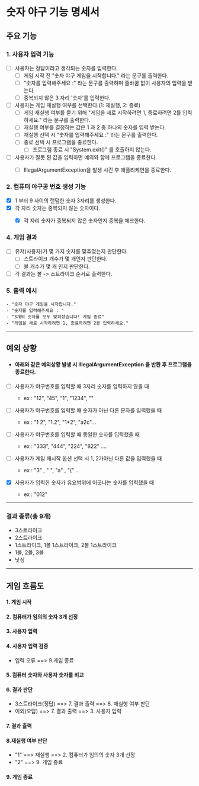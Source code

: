 # 숫자 야구 기능 명세서

## 주요 기능

### 1. 사용자 입력 기능
  - [ ] 사용자는 정답이라고 생각되는 숫자를 입력한다.
    - [ ] 게임 시작 전 "숫자 야구 게임을 시작합니다." 라는 문구를 출력한다.
    - [ ] "숫자를 입력해주세요 :" 라는 문구를 출력하며 줄바꿈 없이 사용자의 입력을 받는다.
    - [ ] 중복되지 않은 3 자리 '숫자'를 입력한다.
    
  - [ ] 사용자는 게임 재실행 여부를 선택한다.(1: 재실행, 2: 종료)
    - [ ] 게임 재실행 여부를 묻기 위해 "게임을 새로 시작하려면 1, 종료하려면 2를 입력하세요." 라는 문구를 출력한다.
    - [ ] 재실행 여부를 결정하는 값은 1 과 2 중 하나의 숫자를 입력 받는다.
    - [ ] 재실행 선택 시 "숫자를 입력해주세요 :" 라는 문구를 출력한다.
    - [ ] 종료 선택 시 프로그램을 종료한다.
      - [ ] 프로그램 종료 시 "System.exit()" 를 호출하지 않는다.
    
  - [ ] 사용자가 잘못 된 값을 입력하면 예외와 함께 프로그램을 종료한다.
    - [ ] IllegalArgumentException을 발생 시킨 후 애플리케연을 종료한다.
    
  
### 2. 컴퓨터 야구공 번호 생성 기능

- [x] 1 부터 9 사이의 랜덤한 숫자 3자리를 생성한다.
- [x] 각 자리 숫자는 중복되지 않는 숫자이다.
  - [x] 각 자리 숫자가 중복되지 않은 숫자인지 중복을 체크한다. 


### 4. 게임 결과

- [ ] 유저(사용자)가 몇 가지 숫자를 맞추었는지 판단한다.
  - [ ] 스트라이크 개수가 몇 개인지 판단한다.
  - [ ] 볼 개수가 몇 개 인지 판단한다.
- [ ] 각 결과는 볼 -> 스트라이크 순서로 출력한다.

### 5. 출력 예시
    - "숫자 야구 게임을 시작합니다."
    - "숫자를 입력해주세요 : "
    - "3개의 숫자를 모두 맞히셨습니다! 게임 종료"
    - "게임을 새로 시작하려면 1, 종료하려면 2를 입력하세요."

--- 

## 예외 상황

- #### 아래와 같은 예외상황 발생 시 IllegalArgumentException 을 반환 후 프로그램을 종료한다.
- [ ] 사용자가 야구번호를 입력할 때 3자리 숫자를 입력하지 않을 때
    - ex : "12", "45", "1", "1234", ""

- [ ] 사용자가 야구번호를 입력할 때 숫자가 아닌 다른 문자를 입력했을 때
    - ex : "1 2", "1.2", "1*2", "a2c"...

- [ ] 사용자가 야구번호를 입력할 때 동일한 숫자를 입력했을 때
    - ex : "333", "444", "224", "822" ....

- [ ] 사용자가 게임 재시작 옵션 선택 시 1, 2가아닌 다른 값을 입력했을 때
    - ex : "3" , " ", "a" , "(" ..

- [x] 사용자가 입력한 숫자가 유요범위에 어긋나는 숫자를 입력했을 때
  - ex : "012"

---

### 결과 종류(총 9개)

- 3스트라이크
- 2스트라이크
- 1스트라이크, 1볼 1스트라이크, 2볼 1스트라이크
- 1볼, 2볼, 3볼
- 낫싱

---

## 게임 흐름도

#### 1. 게임 시작

#### 2. 컴퓨터가 임의의 숫자 3개 선정

#### 3. 사용자 입력

#### 4. 사용자 입력 검증

- 입력 오류 ==> 9.게임 종료

#### 5. 컴퓨터 숫자와 사용자 숫자를 비교

#### 6. 결과 판단

- 3스트라이크(정답) ==> 7. 결과 출력 ==> 8. 재실행 여부 판단
- 이외(오답) ==> 7. 결과 출력 ==> 3. 사용자 입력

#### 7. 결과 출력

#### 8.재실행 여부 판단

- "1" ==> 재실행 ==> 2. 컴퓨터가 임의의 숫자 3개 선정
- "2" ==> 9. 게임 종료

#### 9. 게임 종료
